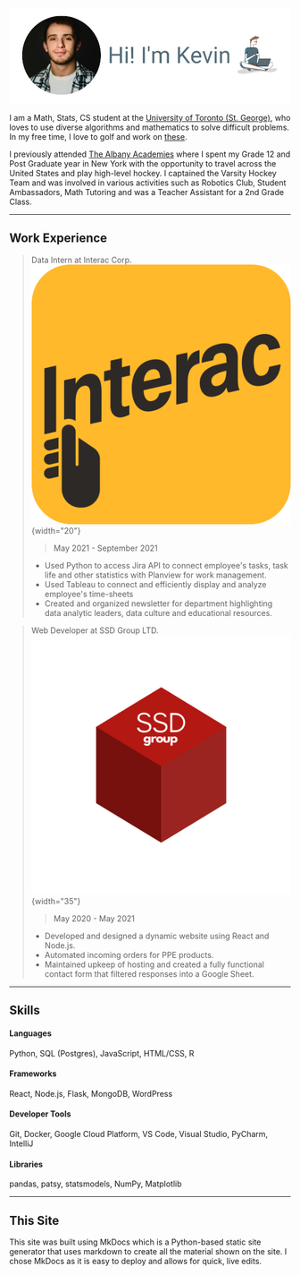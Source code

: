  
 ![](img/tcv.png) 

 I am a Math, Stats, CS student at the <a href="https://www.utoronto.ca/university-life/campuses/st-george" target="_blank">University of Toronto (St. George)</a>, who loves to use diverse algorithms and mathematics to solve difficult problems. In my free time, I love to golf and work on <a href="https://projecteuler.net/archives" target="_blank">these</a>.

 I previously attended <a href="https://www.albanyacademies.org/" target="_blank">The Albany Academies</a> where I spent my Grade 12 and Post Graduate year in New York with the opportunity to travel across the United States and play high-level hockey. I captained the Varsity Hockey Team and was involved in various activities such as Robotics Club, Student Ambassadors, Math Tutoring and was a Teacher Assistant for a 2nd Grade Class. 

---

## Work Experience 

> Data Intern at Interac Corp. ![](img/interac.png){width="20"}
>>  May 2021 - September 2021
>>
> * Used Python to access Jira API to connect employee's tasks, task life and other statistics with Planview for work management. 
> * Used Tableau to connect and efficiently display and analyze employee's time-sheets
> * Created and organized newsletter for department highlighting data analytic leaders, data culture and educational resources.


> Web Developer at SSD Group LTD. ![](img/SSD.png){width="35"}
>>  May 2020 - May 2021
>>
> * Developed and designed a dynamic website using React and Node.js.
> * Automated incoming orders for PPE products.
> * Maintained upkeep of hosting and created a fully functional contact form that filtered responses into a Google Sheet. 

---



## Skills

#### Languages
Python, SQL (Postgres), JavaScript, HTML/CSS, R   

#### Frameworks 
React, Node.js, Flask, MongoDB, WordPress   

#### Developer Tools
Git, Docker, Google Cloud Platform, VS Code, Visual Studio, PyCharm, IntelliJ    
#### Libraries
pandas, patsy, statsmodels, NumPy, Matplotlib    

---

## This Site
This site was built using MkDocs which is a Python-based static site generator that uses markdown to create all the material shown on the site. I chose MkDocs as it is easy to deploy and allows for quick, live edits.    


